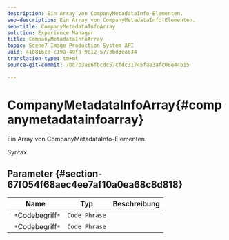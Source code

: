 ```yaml
---
description: Ein Array von CompanyMetadataInfo-Elementen.
seo-description: Ein Array von CompanyMetadataInfo-Elementen.
seo-title: CompanyMetadataInfoArray
solution: Experience Manager
title: CompanyMetadataInfoArray
topic: Scene7 Image Production System API
uuid: 41b816ce-c19a-49fa-9c12-5773bd3ea634
translation-type: tm+mt
source-git-commit: 7bc7b3a86fbcdc57cfdc31745fae3afc06e44b15

---
```



# CompanyMetadataInfoArray{#companymetadatainfoarray}

Ein Array von CompanyMetadataInfo-Elementen.

Syntax

## Parameter {#section-67f054f68aec4ee7af10a0ea68c8d818}

| Name | Typ | Beschreibung |
|---|---|---|
| ` *`Codebegriff`*` | `Code Phrase` |  |
| ` *`Codebegriff`*` | `Code Phrase` |  |

